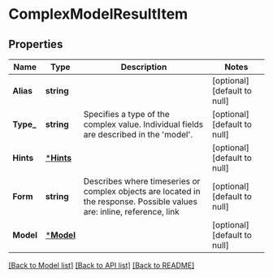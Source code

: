 # ComplexModelResultItem

## Properties
Name | Type | Description | Notes
------------ | ------------- | ------------- | -------------
**Alias** | **string** |  | [optional] [default to null]
**Type_** | **string** | Specifies a type of the complex value. Individual fields are described in the &#x27;model&#x27;. | [optional] [default to null]
**Hints** | [***Hints**](Hints.md) |  | [optional] [default to null]
**Form** | **string** | Describes where timeseries or complex objects are located in the response. Possible values are: inline, reference, link | [optional] [default to null]
**Model** | [***Model**](Model.md) |  | [optional] [default to null]

[[Back to Model list]](../README.md#documentation-for-models) [[Back to API list]](../README.md#documentation-for-api-endpoints) [[Back to README]](../README.md)

